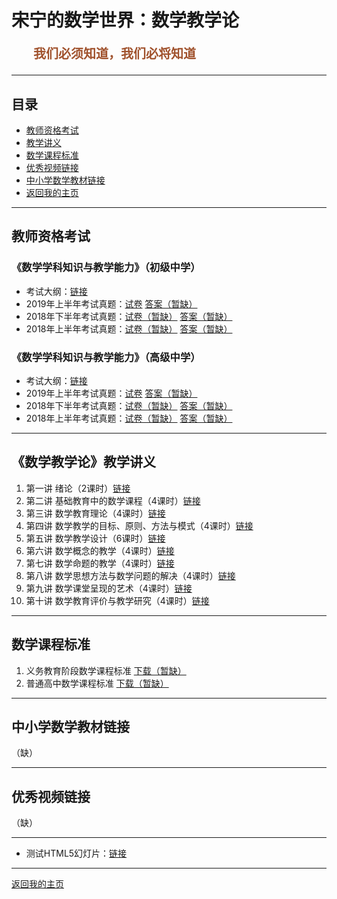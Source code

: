 # 宋宁的数学世界：数学教学论

<p style="color:sienna;font-family:KaiTi;margin-left:35px;font-weight:bold;font-size:20px";>
    我们必须知道，我们必将知道
</p>

---

## 目录

+ <a href="#zige">教师资格考试</a>
+ <a href="#lecture">教学讲义</a>
+ <a href="#biao">数学课程标准</a>
+ <a href="#video">优秀视频链接</a>
+ <a href="#book">中小学数学教材链接</a>
+ <a href="/index.html"> 返回我的主页 </a>

---

## <a name="zige"> 教师资格考试 </a>

### 《数学学科知识与教学能力》（初级中学）

+ 考试大纲：<a href="/html/lecture/mathTeacher/chuzhong/chuzhong-exam.html">链接</a>
+ 2019年上半年考试真题：<a href="/html/lecture/mathTeacher/chuzhong/2019-1-e.html">试卷</a> <a href="/html/lecture/mathTeacher/chuzhong/2019-1-a.html">答案（暂缺）</a>
+ 2018年下半年考试真题：<a href="/html/lecture/mathTeacher/chuzhong/2018-2-e.html">试卷（暂缺）</a> <a href="/html/lecture/mathTeacher/chuzhong/2018-2-a.html">答案（暂缺）</a>
+ 2018年上半年考试真题：<a href="/html/lecture/mathTeacher/chuzhong/2018-1-e.html">试卷（暂缺）</a> <a href="/html/lecture/mathTeacher/chuzhong/2018-1-a.html">答案（暂缺）</a>

### 《数学学科知识与教学能力》（高级中学）

+ 考试大纲：<a href="/html/lecture/mathTeacher/gaozhong/gaozhong-exam.html">链接</a>
+ 2019年上半年考试真题：<a href="/html/lecture/mathTeacher/gaozhong/2019-1-e.html">试卷</a> <a href="/html/lecture/mathTeacher/gaozhong/2019-1-a.html">答案（暂缺）</a>
+ 2018年下半年考试真题：<a href="/html/lecture/mathTeacher/gaozhong/2018-2-e.html">试卷（暂缺）</a> <a href="/html/lecture/mathTeacher/gaozhong/2018-2-a.html">答案（暂缺）</a>
+ 2018年上半年考试真题：<a href="/html/lecture/mathTeacher/gaozhong/2018-1-e.html">试卷（暂缺）</a> <a href="/html/lecture/mathTeacher/gaozhong/2018-1-a.html">答案（暂缺）</a>

---

## <a name="lecture"> 《数学教学论》教学讲义 </a>

1. 第一讲 绪论（2课时）<a href="/html/lecture/mathTeacher/jiangyi/01.html">链接</a>
2. 第二讲 基础教育中的数学课程（4课时）<a href="/html/lecture/mathTeacher/jiangyi/02.html">链接</a>
3. 第三讲 数学教育理论（4课时）<a href="/html/lecture/mathTeacher/jiangyi/03.html">链接</a>
4. 第四讲 数学教学的目标、原则、方法与模式（4课时）<a href="/html/lecture/mathTeacher/jiangyi/04.html">链接</a>
5. 第五讲 数学教学设计（6课时）<a href="/html/lecture/mathTeacher/jiangyi/05.html">链接</a>
6. 第六讲 数学概念的教学（4课时）<a href="/html/lecture/mathTeacher/jiangyi/06.html">链接</a>
7. 第七讲 数学命题的教学（4课时）<a href="/html/lecture/mathTeacher/jiangyi/07.html">链接</a>
8. 第八讲 数学思想方法与数学问题的解决（4课时）<a href="/html/lecture/mathTeacher/jiangyi/08.html">链接</a>
9. 第九讲 数学课堂呈现的艺术（4课时）<a href="/html/lecture/mathTeacher/jiangyi/09.html">链接</a>
10. 第十讲 数学教育评价与教学研究（4课时）<a href="/html/lecture/mathTeacher/jiangyi/10.html">链接</a>

---

## <a name="biao"> 数学课程标准 </a>

1. 义务教育阶段数学课程标准 <a href="/html/lecture/mathTeacher/gaozhong/2019-1-a.html">下载（暂缺）</a>
2. 普通高中数学课程标准 <a href="/html/lecture/mathTeacher/gaozhong/2019-1-a.html">下载（暂缺）</a>

---

## <a name="book"> 中小学数学教材链接 </a>

（缺）

---

## <a name="video"> 优秀视频链接 </a>

（缺）

---

+ 测试HTML5幻灯片：<a href="/html/lecture/temp-md">链接</a>

---

<a href="/index.html"> 返回我的主页 </a>
